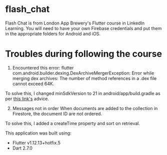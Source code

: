 # flash_chat

Flash Chat is from London App Brewery's Flutter course in LinkedIn Learning.
You will need to have your own Firebase credentials and put them in the appropriate folders for Android and iOS.

# Troubles during following the course
1. Encountered this error:
flutter com.android.builder.dexing.DexArchiveMergerException: Error while merging dex archives: The number of method references in a .dex file cannot exceed 64K.

To solve this, I changed minSdkVersion to 21 in android/app/build.gradle as per [this link's](https://github.com/flutter/flutter/issues/20747#issuecomment-536337915) advice.

2. Messages not in order
When documents are added to the collection in Firestore, the document ID are not ordered.

To solve this, I added a createTime property and sort on retrieval.

This application was built using:
- Flutter v1.12.13+hotfix.5
- Dart 2.7.0